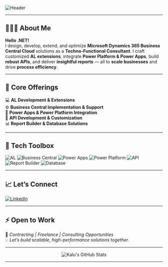 ![Header](https://capsule-render.vercel.app/api?type=waving&color=0:0d1117,100:0d1117&height=200&section=header&text=Hi%20there!%20👋&fontColor=ffffff&fontSize=40&desc=I%27m%20Kalu%20Eke%20-%20Business%20Central%20Techno-Functional%20Consultant&descAlign=70&descAlignY=65)

---

## 👨🏽‍💻 About Me

**Hello .NET!**  
I design, develop, extend, and optimize **Microsoft Dynamics 365 Business Central Cloud** solutions as a **Techno-Functional Consultant**. I craft customized **AL extensions**, integrate **Power Platform & Power Apps**, build **robust APIs**, and deliver **insightful reports** — all to **scale businesses** and drive **process efficiency**.

---

## 🚀 Core Offerings

💻 **AL Development & Extensions**  
⚙️ **Business Central Implementation & Support**  
🔗 **Power Apps & Power Platform Integration**  
🔌 **API Development & Customization**  
📊 **Report Builder & Database Solutions**

---

## 🧰 Tech Toolbox

![AL](https://img.shields.io/badge/AL-5C2D91?style=for-the-badge&logo=microsoft) 
![Business Central](https://img.shields.io/badge/Business%20Central-0078D4?style=for-the-badge&logo=microsoft) 
![Power Apps](https://img.shields.io/badge/Power%20Apps-742774?style=for-the-badge&logo=microsoft-powerapps) 
![Power Platform](https://img.shields.io/badge/Power%20Platform-8C3894?style=for-the-badge&logo=microsoft) 
![API](https://img.shields.io/badge/API-FF6F00?style=for-the-badge&logo=api) 
![Report Builder](https://img.shields.io/badge/Report%20Builder-FFB900?style=for-the-badge&logo=microsoft) 
![Database](https://img.shields.io/badge/Database-4479A1?style=for-the-badge&logo=mysql)

---

## 📈 Let’s Connect

[![LinkedIn](https://img.shields.io/badge/LinkedIn-%230077B5.svg?style=for-the-badge&logo=linkedin&logoColor=white)](https://www.linkedin.com/in/ekekaluuche/)

---

## ⚡️ Open to Work

🚀 *Contracting | Freelance | Consulting Opportunities*  
💡 *Let’s build scalable, high-performance solutions together.*

---

<p align="center">
  <img src="https://github-readme-stats.vercel.app/api?username=YOURUSERNAME&show_icons=true&theme=dark" alt="Kalu's GitHub Stats" />
</p>

---

